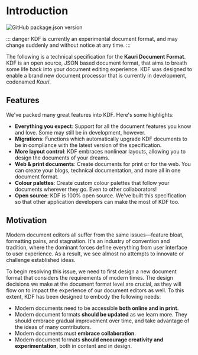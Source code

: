 # Introduction

![GitHub package.json version][1]

::: danger
KDF is currently an experimental document format, and may change suddenly and
without notice at any time. 
:::

The following is a technical specification for the **Kauri Document Format**.
KDF is an open source, JSON based document format, that aims to breath some life
back into your document editing experience. KDF was designed to enable a brand
new document processor that is currently in development, codenamed *Kauri*.


## Features

We've packed many great features into KDF. Here's some highlights:

 - **Everything you expect**: Support for all the document features you know and
   love. Some may still be in development, however.
 - **Migrations**: Functions which automatically upgrade KDF documents to be in
   compliance with the latest version of the specification.
 - **More layout control**: KDF embraces nonlinear layouts, allowing you to
   design the documents of your dreams.
 - **Web & print documents**: Create documents for print or for the web. You can
   create your blogs, technical documentation, and more all in one document
   format.
 - **Colour palettes**: Create custom colour palettes that follow your documents
   wherever they go. Even to other collaborators!
 - **Open source**: KDF is 100% open source. We've built this specification so
   that other application developers can make the most of KDF too.


## Motivation

Modern document editors all suffer from the same issues—feature bloat,
formatting pains, and stagnation. It's an industry of convention and tradition,
where the dominant forces define everything from user interface to user
experience. As a result, we see almost no attempts to innovate or challenge
established ideas.

To begin resolving this issue, we need to first design a new document format
that considers the requirements of modern times. The design decisions we make at
the document format level are crucial, as they will flow on to impact the
experience of our document editors as well. To this extent, KDF has been
designed to embody the following needs:

 - Modern documents need to be accessible **both online and in print**.
 - Modern document formats **should be updated** as we learn more. They should
   embrace gradual improvement over time, and take advantage of the ideas of
   many contributors.
 - Modern documents must **embrace collaboration**.
 - Modern document formats **should encourage creativity and experimentation**,
   both in content and in design.


[1]: https://img.shields.io/github/package-json/v/sean0x42/kdf?color=%233eaf7c&style=flat-square